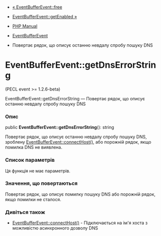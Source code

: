 - [« EventBufferEvent::free](eventbufferevent.free.md)
- [EventBufferEvent::getEnabled »](eventbufferevent.getenabled.md)

- [PHP Manual](index.md)
- [EventBufferEvent](class.eventbufferevent.md)
- Повертає рядок, що описує останню невдалу спробу пошуку
DNS

# EventBufferEvent::getDnsErrorString

(PECL event \>= 1.2.6-beta)

EventBufferEvent::getDnsErrorString — Повертає рядок, що описує
останню невдалу спробу пошуку DNS

### Опис

public **EventBufferEvent::getDnsErrorString**(): string

Повертає рядок, що описує останню невдалу спробу пошуку DNS,
зроблену
[EventBufferEvent::connectHost()](eventbufferevent.connecthost.md),
або порожній рядок, якщо помилка DNS не виявлена.

### Список параметрів

Ця функція не має параметрів.

### Значення, що повертаються

Повертає рядок, що описує помилку пошуку DNS або порожній рядок,
якщо помилки не сталося.

### Дивіться також

- [EventBufferEvent::connectHost()](eventbufferevent.connecthost.md) -
Підключається на ім'я хоста з можливістю асинхронного дозволу
DNS
